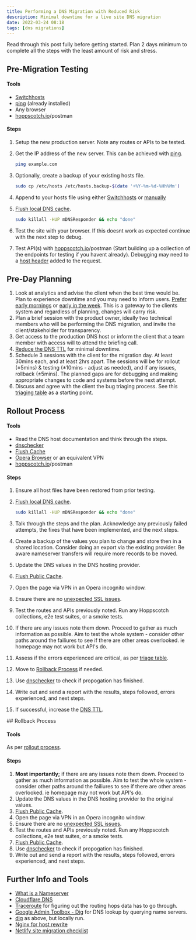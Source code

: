 ```yaml
---
title: Performing a DNS Migration with Reduced Risk
description: Minimal downtime for a live site DNS migration
date: 2022-03-24 08:18
tags: [dns migrations]
---
```


Read through this post fully before getting started. Plan 2 days minimum to complete all the steps with the least amount of risk and stress.

## Pre-Migration Testing

#### Tools

- [Switchhosts](https://swh.app/)
- [ping](https://linux.die.net/man/8/ping) (already installed)
- Any browser
- [hoppscotch.io](https://hoppscotch.io)/postman

#### Steps

1. Setup the new production server. Note any routes or APIs to be tested.
1. Get the IP address of the new server. This can be achieved with [ping](https://linux.die.net/man/8/ping).

   ```bash
   ping example.com
   ```

1. Optionally, create a backup of your existing hosts file.

   ```bash
   sudo cp /etc/hosts /etc/hosts.backup-$(date '+%Y-%m-%d-%Hh%Mm')
   ```

1. Append to your hosts file using either [Switchhosts](https://swh.app/) or [manually](https://pagely.com/kb/en/edit-hosts-file-wordpress/)
1. [Flush local DNS cache](https://phoenixnap.com/kb/how-to-flush-dns-cache).

   ```bash
   sudo killall -HUP mDNSResponder && echo "done"
   ```

1. Test the site with your browser. If this doesnt work as expected continue with the next step to debug.
1. Test API(s) with [hoppscotch.io](https://hoppscotch.io)/postman (Start building up a collection of the endpoints for testing if you havent already). Debugging may need to a [host header](https://developer.mozilla.org/en-US/docs/Web/HTTP/Headers/Host) added to the request.

## Pre-Day Planning

1. Look at analytics and advise the client when the best time would be. Plan to experience downtime and you may need to inform users. [Prefer early mornings](https://shortcut.com/blog/dont-deploy-on-frida-3-other-unwritten-rules-of-software-engineering) or [early in the week](https://medium.com/openclassrooms-product-design-and-engineering/do-not-deploy-on-friday-92b1b46ebfe6). This is a gateway to the clients system and regardless of planning, changes will carry risk.
1. Plan a brief session with the product owner, ideally two technical members who will be performing the DNS migration, and invite the client/stakeholder for transparency.
1. Get access to the production DNS host or inform the client that a team member with access will to attend the briefing call.
1. [Reduce the DNS TTL](https://answers.netlify.com/t/support-guide-minimal-downtime-for-a-live-site-dns-migration/141) for minimal downtime.
1. Schedule 3 sessions with the client for the migration day. At least 30mins each, and at least 2hrs apart. The sessions will be for rollout (±5mins) & testing (±10mins - adjust as needed), and if any issues, rollback (±5mins). The planned gaps are for debugging and making appropriate changes to code and systems before the next attempt.
1. Discuss and agree with the client the bug triaging process. See this [triaging table](/2022-03-22-14-06-github-issue-template#triaging-table) as a starting point.

## Rollout Process

#### Tools

- Read the DNS host documentation and think through the steps.
- [dnschecker](https://dnschecker.org/)
- [Flush Cache](https://developers.google.com/speed/public-dns/cache)
- [Opera Browser](https://www.opera.com/features/free-vpn) or an equivalent VPN
- [hoppscotch.io](https://hoppscotch.io)/postman

#### Steps

1. Ensure all host files have been restored from prior testing.
1. [Flush local DNS cache](https://phoenixnap.com/kb/how-to-flush-dns-cache).

   ```bash
   sudo killall -HUP mDNSResponder && echo "done"
   ```

1. Talk through the steps and the plan. Acknowledge any previously failed attempts, the fixes that have been implemented, and the next steps.
1. Create a backup of the values you plan to change and store then in a shared location. Consider doing an export via the existing provider. Be aware nameserver transfers will require more records to be moved.
1. Update the DNS values in the DNS hosting provider.
1. [Flush Public Cache](https://developers.google.com/speed/public-dns/cache).
1. Open the page via VPN in an Opera incognito window.
1. Ensure there are no [unexpected SSL issues](https://www.netlify.com/blog/2021/04/06/migrating-dns-for-a-production-site-we-made-you-a-site-migration-checklist/).
1. Test the routes and APIs previously noted. Run any Hoppscotch collections, e2e test suites, or a smoke tests.
1. If there are any issues note them down. Proceed to gather as much information as possible. Aim to test the whole system - consider other paths around the failiures to see if there are other areas overlooked. ie homepage may not work but API's do.
1. Assess if the errors experienced are critical, as per [triage table](/2022-03-22-14-06-github-issue-template#triaging-table).
1. Move to [Rollback Process](#rollback-process) if needed.
1. Use [dnschecker](https://dnschecker.org/) to check if propogation has finished.
1. Write out and send a report with the results, steps followed, errors experienced, and next steps.
1. If successful, increase the [DNS TTL](https://answers.netlify.com/t/support-guide-minimal-downtime-for-a-live-site-dns-migration/141).

## Rollback Process

#### Tools

As per [rollout process](#rollout-process).

#### Steps

1. **Most importantly;** if there are any issues note them down. Proceed to gather as much information as possible. Aim to test the whole system - consider other paths around the failiures to see if there are other areas overlooked. ie homepage may not work but API's do.
1. Update the DNS values in the DNS hosting provider to the original values.
1. [Flush Public Cache](https://developers.google.com/speed/public-dns/cache).
1. Open the page via VPN in an Opera incognito window.
1. Ensure there are no [unexpected SSL issues](https://www.netlify.com/blog/2021/04/06/migrating-dns-for-a-production-site-we-made-you-a-site-migration-checklist/).
1. Test the routes and APIs previously noted. Run any Hoppscotch collections, e2e test suites, or a smoke tests.
1. [Flush Public Cache](https://developers.google.com/speed/public-dns/cache).
1. Use [dnschecker](https://dnschecker.org/) to check if propogation has finished.
1. Write out and send a report with the results, steps followed, errors experienced, and next steps.

## Further Info and Tools

- [What is a Nameserver](https://kinsta.com/knowledgebase/what-is-a-nameserver/)
- [Cloudflare DNS](https://www.cloudflare.com/en-gb/dns/)
- [Traceroute](https://www.fortinet.com/resources/cyberglossary/traceroutes) for figuring out the routing hops data has to go through.
- [Google Admin Toolbox - Dig](https://toolbox.googleapps.com/apps/dig/) for DNS lookup by querying name servers.
- [dig](https://www.hostinger.co.uk/tutorials/how-to-use-the-dig-command-in-linux/) as above, but locally run.
- [Nginx for host rewrite](https://www.nginx.com/blog/creating-nginx-rewrite-rules/)
- [Netlify site migration checklist](https://www.netlify.com/blog/2021/04/06/migrating-dns-for-a-production-site-we-made-you-a-site-migration-checklist/)
